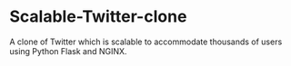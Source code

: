 # Scalable-Twitter-clone
A clone of Twitter which is scalable to accommodate thousands of users using Python Flask and NGINX.
